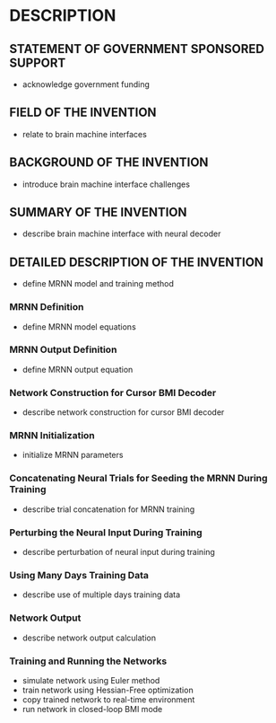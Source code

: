 # DESCRIPTION

## STATEMENT OF GOVERNMENT SPONSORED SUPPORT

- acknowledge government funding

## FIELD OF THE INVENTION

- relate to brain machine interfaces

## BACKGROUND OF THE INVENTION

- introduce brain machine interface challenges

## SUMMARY OF THE INVENTION

- describe brain machine interface with neural decoder

## DETAILED DESCRIPTION OF THE INVENTION

- define MRNN model and training method

### MRNN Definition

- define MRNN model equations

### MRNN Output Definition

- define MRNN output equation

### Network Construction for Cursor BMI Decoder

- describe network construction for cursor BMI decoder

### MRNN Initialization

- initialize MRNN parameters

### Concatenating Neural Trials for Seeding the MRNN During Training

- describe trial concatenation for MRNN training

### Perturbing the Neural Input During Training

- describe perturbation of neural input during training

### Using Many Days Training Data

- describe use of multiple days training data

### Network Output

- describe network output calculation

### Training and Running the Networks

- simulate network using Euler method
- train network using Hessian-Free optimization
- copy trained network to real-time environment
- run network in closed-loop BMI mode

